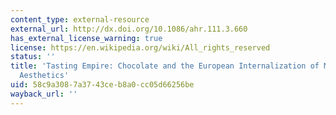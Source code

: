 ```yaml
---
content_type: external-resource
external_url: http://dx.doi.org/10.1086/ahr.111.3.660
has_external_license_warning: true
license: https://en.wikipedia.org/wiki/All_rights_reserved
status: ''
title: 'Tasting Empire: Chocolate and the European Internalization of Mesoamerican
  Aesthetics'
uid: 58c9a308-7a37-43ce-b8a0-cc05d66256be
wayback_url: ''
---
```

